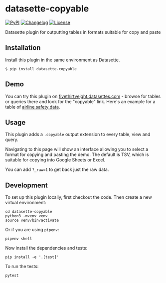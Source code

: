 # datasette-copyable

[![PyPI](https://img.shields.io/pypi/v/datasette-copyable.svg)](https://pypi.org/project/datasette-copyable/)
[![Changelog](https://img.shields.io/github/v/release/simonw/datasette-copyable?include_prereleases&label=changelog)](https://github.com/simonw/datasette-copyable/releases)
[![License](https://img.shields.io/badge/license-Apache%202.0-blue.svg)](https://github.com/simonw/datasette-copyable/blob/master/LICENSE)

Datasette plugin for outputting tables in formats suitable for copy and paste

## Installation

Install this plugin in the same environment as Datasette.

    $ pip install datasette-copyable

## Demo

You can try this plugin on [fivethirtyeight.datasettes.com](https://fivethirtyeight.datasettes.com/) - browse for tables or queries there and look for the "copyable" link. Here's an example for a table of [airline safety data](https://fivethirtyeight.datasettes.com/fivethirtyeight/airline-safety~2Fairline-safety.copyable).

## Usage

This plugin adds a `.copyable` output extension to every table, view and query.

Navigating to this page will show an interface allowing you to select a format for copying and pasting the demo. The default is TSV, which is suitable for copying into Google Sheets or Excel.

You can add `?_raw=1` to get back just the raw data.

## Development

To set up this plugin locally, first checkout the code. Then create a new virtual environment:

    cd datasette-copyable
    python3 -mvenv venv
    source venv/bin/activate

Or if you are using `pipenv`:

    pipenv shell

Now install the dependencies and tests:

    pip install -e '.[test]'

To run the tests:

    pytest
